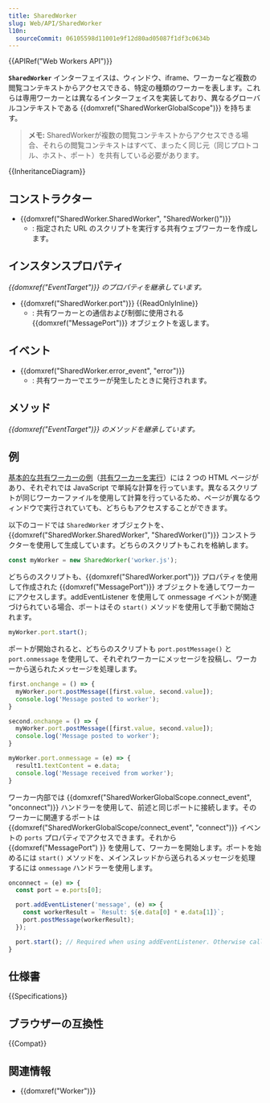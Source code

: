 ```yaml
---
title: SharedWorker
slug: Web/API/SharedWorker
l10n:
  sourceCommit: 06105598d11001e9f12d80ad05087f1df3c0634b
---
```


{{APIRef("Web Workers API")}}

**`SharedWorker`** インターフェイスは、ウィンドウ、iframe、ワーカーなど複数の閲覧コンテキストからアクセスできる、特定の種類のワーカーを表します。これらは専用ワーカーとは異なるインターフェイスを実装しており、異なるグローバルコンテキストである {{domxref("SharedWorkerGlobalScope")}} を持ちます。

> **メモ:** SharedWorkerが複数の閲覧コンテキストからアクセスできる場合、それらの閲覧コンテキストはすべて、まったく同じ元（同じプロトコル、ホスト、ポート）を共有している必要があります。

{{InheritanceDiagram}}

## コンストラクター

- {{domxref("SharedWorker.SharedWorker", "SharedWorker()")}}
  - : 指定された URL のスクリプトを実行する共有ウェブワーカーを作成します。

## インスタンスプロパティ

_{{domxref("EventTarget")}} のプロパティを継承しています。_

- {{domxref("SharedWorker.port")}} {{ReadOnlyInline}}
  - : 共有ワーカーとの通信および制御に使用される {{domxref("MessagePort")}} オブジェクトを返します。

## イベント

- {{domxref("SharedWorker.error_event", "error")}}
  - : 共有ワーカーでエラーが発生したときに発行されます。

## メソッド

_{{domxref("EventTarget")}} のメソッドを継承しています。_

## 例

[基本的な共有ワーカーの例](https://github.com/mdn/dom-examples/tree/main/web-workers/simple-shared-worker)（[共有ワーカーを実行](https://mdn.github.io/dom-examples/web-workers/simple-shared-worker/)）には 2 つの HTML ページがあり、それぞれでは JavaScript で単純な計算を行っています。異なるスクリプトが同じワーカーファイルを使用して計算を行っているため、ページが異なるウィンドウで実行されていても、どちらもアクセスすることができます。

以下のコードでは `SharedWorker` オブジェクトを、 {{domxref("SharedWorker.SharedWorker", "SharedWorker()")}} コンストラクターを使用して生成しています。どちらのスクリプトもこれを格納します。

```js
const myWorker = new SharedWorker('worker.js');
```

どちらのスクリプトも、{{domxref("SharedWorker.port")}} プロパティを使用して作成された {{domxref("MessagePort")}} オブジェクトを通してワーカーにアクセスします。addEventListener を使用して onmessage イベントが関連づけられている場合、ポートはその `start()` メソッドを使用して手動で開始されます。

```js
myWorker.port.start();
```

ポートが開始されると、どちらのスクリプトも `port.postMessage()` と `port.onmessage` を使用して、それぞれワーカーにメッセージを投稿し、ワーカーから送られたメッセージを処理します。

```js
first.onchange = () => {
  myWorker.port.postMessage([first.value, second.value]);
  console.log('Message posted to worker');
}

second.onchange = () => {
  myWorker.port.postMessage([first.value, second.value]);
  console.log('Message posted to worker');
}

myWorker.port.onmessage = (e) => {
  result1.textContent = e.data;
  console.log('Message received from worker');
}
```

ワーカー内部では {{domxref("SharedWorkerGlobalScope.connect_event", "onconnect")}} ハンドラーを使用して、前述と同じポートに接続します。そのワーカーに関連するポートは {{domxref("SharedWorkerGlobalScope/connect_event", "connect")}} イベントの `ports` プロパティでアクセスできます。それから {{domxref("MessagePort") }} を使用して、ワーカーを開始します。ポートを始めるには `start()` メソッドを、メインスレッドから送られるメッセージを処理するには `onmessage` ハンドラーを使用します。

```js
onconnect = (e) => {
  const port = e.ports[0];

  port.addEventListener('message', (e) => {
    const workerResult = `Result: ${e.data[0] * e.data[1]}`;
    port.postMessage(workerResult);
  });

  port.start(); // Required when using addEventListener. Otherwise called implicitly by onmessage setter.
}
```

## 仕様書

{{Specifications}}

## ブラウザーの互換性

{{Compat}}

## 関連情報

- {{domxref("Worker")}}
